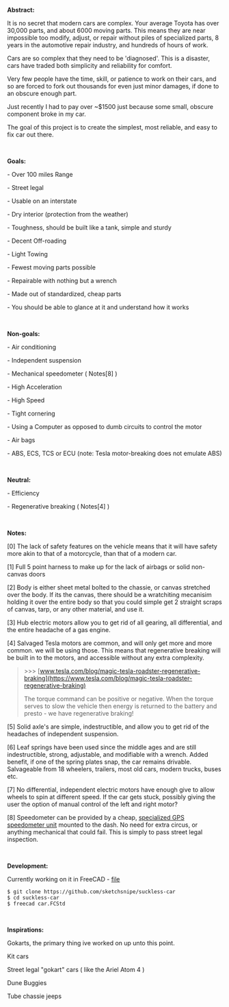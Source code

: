 **Abstract:**

It is no secret that modern cars are complex. Your average Toyota has over 30,000 parts, and about 6000 moving parts. This means they are near impossible too modify, adjust, or repair without piles of specialized parts, 8 years in the automotive repair industry, and hundreds of hours of work.

Cars are so complex that they need to be 'diagnosed'. This is a disaster, cars have traded both simplicity and reliability for comfort.

Very few people have the time, skill, or patience to work on their cars, and so are forced to fork out thousands for even just minor damages, if done to an obscure enough part.

Just recently I had to pay over \~$1500 just because some small, obscure component broke in my car.

The goal of this project is to create the simplest, most reliable, and easy to fix car out there.

&#x200B;

**Goals:**

\- Over 100 miles Range

\- Street legal

\- Usable on an interstate

\- Dry interior (protection from the weather)

\- Toughness, should be built like a tank, simple and sturdy

\- Decent Off-roading

\- Light Towing

\- Fewest moving parts possible

\- Repairable with nothing but a wrench

\- Made out of standardized, cheap parts

\- You should be able to glance at it and understand how it works

&#x200B;

**Non-goals:**

\- Air conditioning

\- Independent suspension

\- Mechanical speedometer ( Notes\[8\] )

\- High Acceleration

\- High Speed

\- Tight cornering

\- Using a Computer as opposed to dumb circuits to control the motor

\- Air bags

\- ABS, ECS, TCS or ECU (note: Tesla motor-breaking does not emulate ABS)

&#x200B;

**Neutral:**

\- Efficiency

\- Regenerative breaking ( Notes\[4\] )

&#x200B;

**Notes:**

\[0\] The lack of safety features on the vehicle means that it will have safety more akin to that of a motorcycle, than that of a modern car.

\[1\] Full 5 point harness to make up for the lack of airbags or solid non-canvas doors

\[2\] Body is either sheet metal bolted to the chassie, or canvas stretched over the body. If its the canvas, there should be a wratchiting mecanisim holding it over the entire body so that you could simple get 2 straight scraps of canvas, tarp, or any other material, and use it.

\[3\] Hub electric motors allow you to get rid of all gearing, all differential, and the entire headache of a gas engine.

\[4\] Salvaged Tesla motors are common, and will only get more and more common. we will be using those. This means that regenerative breaking will be built in to the motors, and accessible without any extra complexity.

>\>>> [www.tesla.com/blog/magic-tesla-roadster-regenerative-braking](https://www.tesla.com/blog/magic-tesla-roadster-regenerative-braking)  
>  
>The torque command can be positive or negative. When the torque serves to slow the vehicle then energy is returned to the battery and presto - we have regenerative braking!

\[5\] Solid axle's are simple, indestructible, and allow you to get rid of the headaches of independent suspension.

\[6\] Leaf springs have been used since the middle ages and are still indestructible, strong, adjustable, and modifiable with a wrench. Added benefit, if one of the spring plates snap, the car remains drivable. Salvageable from 18 wheelers, trailers, most old cars, modern trucks, buses etc.

\[7\] No differential, independent electric motors have enough give to allow wheels to spin at different speed. If the car gets stuck, possibly giving the user the option of manual control of the left and right motor?

\[8\] Speedometer can be provided by a cheap, [specialized GPS speedometer unit](https://www.amazon.com/TIMPROVE-Universal-Speedometer-Windshield-Motorcycle/dp/B07KZ2HT4S/ref=sr_1_3?crid=2E5EMV9BP1R8P&dchild=1&keywords=gps+speedometer&qid=1619624700&sprefix=gps+spe%2Cgarden%2C175&sr=8-3) mounted to the dash. No need for extra circus, or anything mechanical that could fail. This is simply to pass street legal inspection.

&#x200B;

**Development:**

Currently working on it in FreeCAD - [file](./car.FCStd)

```
$ git clone https://github.com/sketchsnipe/suckless-car
$ cd suckless-car
$ freecad car.FCStd
```

&#x200B;

**Inspirations:**

Gokarts, the primary thing ive worked on up unto this point.

Kit cars

Street legal "gokart" cars ( like the Ariel Atom 4 )

Dune Buggies

Tube chassie jeeps
